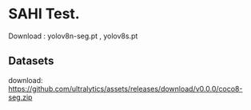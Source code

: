# SAHI Test.

Download : yolov8n-seg.pt , yolov8s.pt

## Datasets

download: https://github.com/ultralytics/assets/releases/download/v0.0.0/coco8-seg.zip
